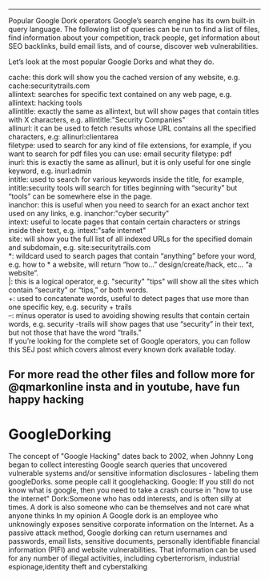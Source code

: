 
--------------------------------------------------------------------------------------
Popular Google Dork operators
Google’s search engine has its own built-in query language. The following list of queries can be run to find a list of files, find information about your competition, track people, get information about SEO backlinks, build email lists, and of course, discover web vulnerabilities.

Let’s look at the most popular Google Dorks and what they do.

cache: this dork will show you the cached version of any website, e.g. cache:securitytrails.com <br>
allintext: searches for specific text contained on any web page, e.g. allintext: hacking tools<br>
allintitle: exactly the same as allintext, but will show pages that contain titles with X characters, e.g. allintitle:"Security Companies"<br>
allinurl: it can be used to fetch results whose URL contains all the specified characters, e.g: allinurl:clientarea<br>
filetype: used to search for any kind of file extensions, for example, if you want to search for pdf files you can use: email security filetype: pdf<br>
inurl: this is exactly the same as allinurl, but it is only useful for one single keyword, e.g. inurl:admin<br>
intitle: used to search for various keywords inside the title, for example, intitle:security tools will search for titles beginning with “security” but “tools” can be somewhere else in the page.<br>
inanchor: this is useful when you need to search for an exact anchor text used on any links, e.g. inanchor:"cyber security"<br>
intext: useful to locate pages that contain certain characters or strings inside their text, e.g. intext:"safe internet"<br>
site: will show you the full list of all indexed URLs for the specified domain and subdomain, e.g. site:securitytrails.com<br>
*: wildcard used to search pages that contain “anything” before your word, e.g. how to * a website, will return “how to…” design/create/hack, etc… “a website”.<br>
|: this is a logical operator, e.g. "security" "tips" will show all the sites which contain “security” or “tips,” or both words.<br>
+: used to concatenate words, useful to detect pages that use more than one specific key, e.g. security + trails<br>
–: minus operator is used to avoiding showing results that contain certain words, e.g. security -trails will show pages that use “security” in their text, but not those that have the word “trails.”<br>
If you’re looking for the complete set of Google operators, you can follow this SEJ post which covers almost every known dork available today.
<br>

For more read the other files and follow more for @qmarkonline insta and in youtube, have fun happy hacking
-------------------------------------------------------------------------------------
# GoogleDorking
The concept of "Google Hacking" dates back to 2002, when Johnny Long began to collect interesting Google search queries that uncovered vulnerable systems and/or sensitive information disclosures - labeling them googleDorks. some people call it googlehacking.  Google: If you still do not know what is google, then you need to take a crash course in "how to use the internet"  Dork:Someone who has odd interests, and is often silly at times. A dork is also someone who can be themselves and not care what anyone thinks  In my opinion A Google dork is an employee who unknowingly exposes sensitive corporate information on the Internet.  As a passive attack method, Google dorking can return usernames and passwords, email lists, sensitive documents, personally identifiable financial information (PIFI) and website vulnerabilities.  That information can be used for any number of illegal activities, including cyberterrorism, industrial espionage,identity theft and cyberstalking
